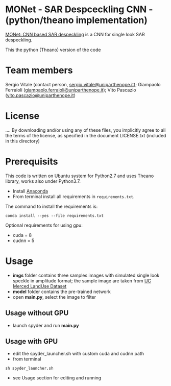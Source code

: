 # MONet - SAR Despceckling CNN - (python/theano implementation)

[MONet: CNN based SAR despeckling](https://arxiv.org/abs/2006.09050) is a CNN for single look SAR despeckling.

This the python (Theano) version of the code

# Team members
 Sergio Vitale    (contact person, sergio.vitale@uniparthenope.it);
 Giampaolo Ferraioli (giampaolo.ferraioli@uniparthenope.it);
 Vito Pascazio (vito.pascazio@uniparthenope.it)
 
# License
....
By downloading and/or using any of these files, you implicitly agree to all the
terms of the license, as specified in the document LICENSE.txt
(included in this directory)

# Prerequisits
This code is written on Ubuntu system for Python2.7 and uses Theano library, works also under Python3.7.
* Install [Anaconda](https://repo.anaconda.com/archive/)
* From terminal install all requirements in `requirements.txt`.

The command to install the requirements is: 

```
conda install --yes --file requirements.txt
```

Optional requirements for using gpu:
* cuda = 8 
* cudnn = 5

# Usage
* **imgs** folder contains three samples images with simulated single look speckle in amplitude format;
the sample image are taken from [UC Merced LandUse Dataset](http://weegee.vision.ucmerced.edu/datasets/landuse.html)
* **model** folder contains the pre-trained network
* open **main.py**, select the image to filter

## Usage without GPU
* launch spyder and run **main.py**

## Usage with GPU
* edit the spyder_launcher.sh with custom cuda and cudnn path
* from terminal 
```
sh spyder_launcher.sh
```
* see Usage section for editing and running

